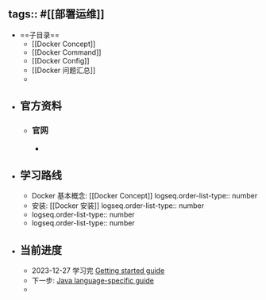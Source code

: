 tags:: #[[部署运维]]
---

- ==子目录==
	- [[Docker Concept]]
	- [[Docker Command]]
	- [[Docker Config]]
	- [[Docker 问题汇总]]
	-
- ## 官方资料
	- ### 官网
		-
- ## 学习路线
	- Docker 基本概念: [[Docker Concept]]
	  logseq.order-list-type:: number
	- 安装: [[Docker 安装]]
	  logseq.order-list-type:: number
	- logseq.order-list-type:: number
	- logseq.order-list-type:: number
- ## 当前进度
	- 2023-12-27 学习完 [Getting started guide](https://docs.docker.com/get-started/)
	- 下一步: [Java language-specific guide](https://docs.docker.com/language/java/)
	-